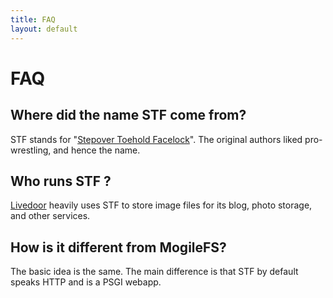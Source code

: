 ```yaml
---
title: FAQ
layout: default
---
```


# FAQ

## Where did the name STF come from?

STF stands for "<a href="http://en.wikipedia.org/wiki/Professional_wrestling_holds#STF">Stepover Toehold Facelock</a>". The original authors liked pro-wrestling, and hence the name.

## Who runs STF ?

<a href="http://www.livedoor.com">Livedoor</a> heavily uses STF to store image files for its blog, photo storage, and other services.

## How is it different from MogileFS?

The basic idea is the same. The main difference is that STF by default speaks HTTP and is a PSGI webapp.

